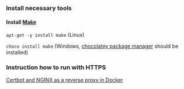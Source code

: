 ### Install necessary tools
#### Install [Make](https://www.cs.colby.edu/maxwell/courses/tutorials/maketutor/) 

```apt-get -y install make``` (Linux)

```choco install make``` (Windows, [chocolatey package manager](https://chocolatey.org/install) should be installed)

### Instruction how to run with HTTPS
[Certbot and NGINX as a reverse proxy in Docker](https://gist.github.com/dancheskus/8d26823d0f5633e9dde63d150afb40b2)
